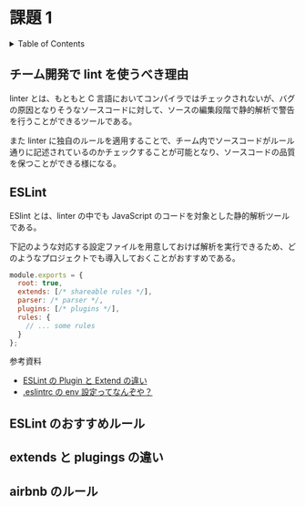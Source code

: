 # 課題 1

<!-- START doctoc generated TOC please keep comment here to allow auto update -->
<!-- DON'T EDIT THIS SECTION, INSTEAD RE-RUN doctoc TO UPDATE -->
<details>
<summary>Table of Contents</summary>

- [lint とは何か](#lint-%E3%81%A8%E3%81%AF%E4%BD%95%E3%81%8B)
- [ESLint](#eslint)
- [ESLint のおすすめルール](#eslint-%E3%81%AE%E3%81%8A%E3%81%99%E3%81%99%E3%82%81%E3%83%AB%E3%83%BC%E3%83%AB)
- [extends と plugings の違い](#extends-%E3%81%A8-plugings-%E3%81%AE%E9%81%95%E3%81%84)
- [airbnb のルール](#airbnb-%E3%81%AE%E3%83%AB%E3%83%BC%E3%83%AB)

</details>
<!-- END doctoc generated TOC please keep comment here to allow auto update -->
 
## チーム開発で lint を使うべき理由

linter とは、もともと C 言語においてコンパイラではチェックされないが、バグの原因となりそうなソースコードに対して、ソースの編集段階で静的解析で警告を行うことができるツールである。

また linter に独自のルールを適用することで、チーム内でソースコードがルール通りに記述されているのかチェックすることが可能となり、ソースコードの品質を保つことができる様になる。

## ESLint

ESlint とは、linter の中でも JavaScript のコードを対象とした静的解析ツールである。

下記のような対応する設定ファイルを用意しておけば解析を実行できるため、どのようなプロジェクトでも導入しておくことがおすすめである。

```js
module.exports = {
  root: true,
  extends: [/* shareable rules */],
  parser: /* parser */,
  plugins: [/* plugins */],
  rules: {
    // ... some rules
  }
};
```

参考資料

- [ESLint の Plugin と Extend の違い](https://blog.ojisan.io/eslint-plugin-and-extend/)
- [.eslintrc の env 設定ってなんぞや？](https://zenn.dev/kimromi/articles/546923b7281dcb)

## ESLint のおすすめルール

## extends と plugings の違い

## airbnb のルール
